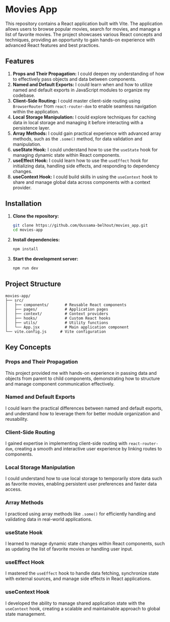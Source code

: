 # Movies App

This repository contains a React application built with Vite. The application allows users to browse popular movies, search for movies, and manage a list of favorite movies. The project showcases various React concepts and techniques, providing an opportunity to gain hands-on experience with advanced React features and best practices.

## Features

1. **Props and Their Propagation:** I could deepen my understanding of how to effectively pass objects and data between components.
2. **Named and Default Exports:** I could learn when and how to utilize named and default exports in JavaScript modules to organize my codebase.
3. **Client-Side Routing:** I could master client-side routing using `BrowserRouter` from `react-router-dom` to enable seamless navigation within the application.
4. **Local Storage Manipulation:** I could explore techniques for caching data in local storage and managing it before interacting with a persistence layer.
5. **Array Methods:** I could gain practical experience with advanced array methods, such as the `.some()` method, for data validation and manipulation.
6. **useState Hook:** I could understand how to use the `useState` hook for managing dynamic state within React components.
7. **useEffect Hook:** I could learn how to use the `useEffect` hook for initializing data, handling side effects, and responding to dependency changes.
8. **useContext Hook:** I could build skills in using the `useContext` hook to share and manage global data across components with a context provider.

## Installation

1. **Clone the repository:**
   ```bash
   git clone https://github.com/Oussama-belhout/movies_app.git
   cd movies-app
   ```

2. **Install dependencies:**
   ```bash
   npm install
   ```

3. **Start the development server:**
   ```bash
   npm run dev
   ```

## Project Structure

```
movies-app/
├── src/
│   ├── components/       # Reusable React components
│   ├── pages/            # Application pages
│   ├── context/          # Context providers
│   ├── hooks/            # Custom React hooks
│   ├── utils/            # Utility functions
│   └── App.jsx           # Main application component
└── vite.config.js      # Vite configuration
```

## Key Concepts

### Props and Their Propagation
This project provided me with hands-on experience in passing data and objects from parent to child components, demonstrating how to structure and manage component communication effectively.

### Named and Default Exports
I could learn the practical differences between named and default exports, and understand how to leverage them for better module organization and reusability.

### Client-Side Routing
I gained expertise in implementing client-side routing with `react-router-dom`, creating a smooth and interactive user experience by linking routes to components.

### Local Storage Manipulation
I could understand how to use local storage to temporarily store data such as favorite movies, enabling persistent user preferences and faster data access.

### Array Methods
I practiced using array methods like `.some()` for efficiently handling and validating data in real-world applications.

### useState Hook
I learned to manage dynamic state changes within React components, such as updating the list of favorite movies or handling user input.

### useEffect Hook
I mastered the `useEffect` hook to handle data fetching, synchronize state with external sources, and manage side effects in React applications.

### useContext Hook
I developed the ability to manage shared application state with the `useContext` hook, creating a scalable and maintainable approach to global state management.



